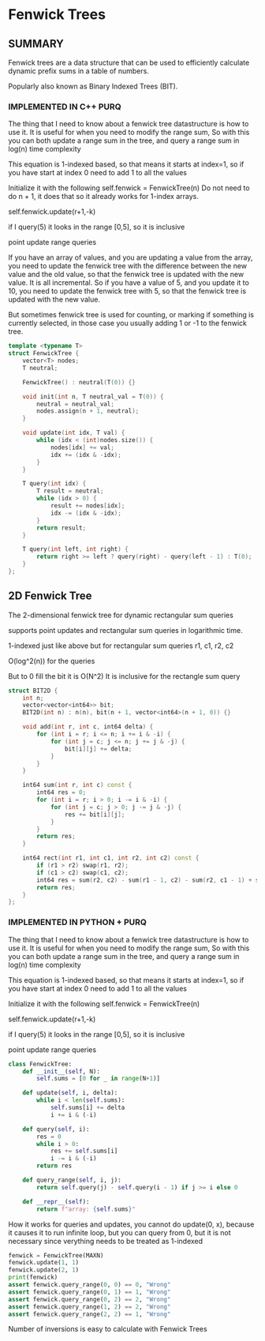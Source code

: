 # Fenwick Trees

## SUMMARY

Fenwick trees are a data structure that can be used to efficiently calculate dynamic prefix sums in a table of numbers.

Popularly also known as Binary Indexed Trees (BIT).

### IMPLEMENTED IN C++ PURQ

The thing that I need to know about a fenwick tree datastructure is how to use it. It is useful for when you need to 
modify the range sum,  So with this you can both update a range sum in the tree, and query a range sum in log(n) time complexity

This equation is 1-indexed based, so that means it starts at index=1, so if you have start at index 0 need to add 1 to all the values

Initialize it with the following
self.fenwick = FenwickTree(n)
Do not need to do n + 1, it does that so it already works for 1-index arrays.

self.fenwick.update(r+1,-k)

if I query(5) it looks in the range [0,5], so it is inclusive

point update range queries

If you have an array of values, and you are updating a value from the array, you need to update the fenwick tree with the difference between the new value and the old value, so that the fenwick tree is updated with the new value.  It is all incremental.  So if you have a value of 5, and you update it to 10, you need to update the fenwick tree with 5, so that the fenwick tree is updated with the new value.

But sometimes fenwick tree is used for counting, or marking if something is currently selected, in those case you usually adding 1 or -1 to the fenwick tree.

```cpp
template <typename T>
struct FenwickTree {
    vector<T> nodes;
    T neutral;

    FenwickTree() : neutral(T(0)) {}

    void init(int n, T neutral_val = T(0)) {
        neutral = neutral_val;
        nodes.assign(n + 1, neutral);
    }

    void update(int idx, T val) {
        while (idx < (int)nodes.size()) {
            nodes[idx] += val;
            idx += (idx & -idx);
        }
    }

    T query(int idx) {
        T result = neutral;
        while (idx > 0) {
            result += nodes[idx];
            idx -= (idx & -idx);
        }
        return result;
    }

    T query(int left, int right) {
        return right >= left ? query(right) - query(left - 1) : T(0);
    }
};
```

## 2D Fenwick Tree

The 2-dimensional fenwick tree for dynamic rectangular sum queries

supports point updates and rectangular sum queries in logarithmic time.

1-indexed just like above but for rectangular sum queries r1, c1, r2, c2

O(log^2(n)) for the queries

But to 0 fill the bit it is O(N^2)
It is inclusive for the rectangle sum query

```cpp
struct BIT2D {
    int n;
    vector<vector<int64>> bit;
    BIT2D(int n) : n(n), bit(n + 1, vector<int64>(n + 1, 0)) {}

    void add(int r, int c, int64 delta) {
        for (int i = r; i <= n; i += i & -i) {
            for (int j = c; j <= n; j += j & -j) {
                bit[i][j] += delta;
            }
        }
    }

    int64 sum(int r, int c) const {
        int64 res = 0;
        for (int i = r; i > 0; i -= i & -i) {
            for (int j = c; j > 0; j -= j & -j) {
                res += bit[i][j];
            }
        }
        return res;
    }

    int64 rect(int r1, int c1, int r2, int c2) const {
        if (r1 > r2) swap(r1, r2);
        if (c1 > c2) swap(c1, c2);
        int64 res = sum(r2, c2) - sum(r1 - 1, c2) - sum(r2, c1 - 1) + sum(r1 - 1, c1 - 1);
        return res;
    }
};
```

### IMPLEMENTED IN PYTHON + PURQ

The thing that I need to know about a fenwick tree datastructure is how to use it. It is useful for when you need to 
modify the range sum,  So with this you can both update a range sum in the tree, and query a range sum in log(n) time complexity

This equation is 1-indexed based, so that means it starts at index=1, so if you have start at index 0 need to add 1 to all the values

Initialize it with the following
self.fenwick = FenwickTree(n)

self.fenwick.update(r+1,-k)

if I query(5) it looks in the range [0,5], so it is inclusive

point update range queries

```py
class FenwickTree:
    def __init__(self, N):
        self.sums = [0 for _ in range(N+1)]

    def update(self, i, delta):
        while i < len(self.sums):
            self.sums[i] += delta
            i += i & (-i)

    def query(self, i):
        res = 0
        while i > 0:
            res += self.sums[i]
            i -= i & (-i)
        return res

    def query_range(self, i, j):
        return self.query(j) - self.query(i - 1) if j >= i else 0

    def __repr__(self):
        return f"array: {self.sums}"
```

How it works for queries and updates,  you cannot do update(0, x), because it causes it to run infinite loop, but you can query from 0, but it is not necessary since verything needs to be treated as 1-indexed

```py
fenwick = FenwickTree(MAXN)
fenwick.update(1, 1)
fenwick.update(2, 1)
print(fenwick)
assert fenwick.query_range(0, 0) == 0, "Wrong"
assert fenwick.query_range(0, 1) == 1, "Wrong"
assert fenwick.query_range(0, 2) == 2, "Wrong"
assert fenwick.query_range(1, 2) == 2, "Wrong"
assert fenwick.query_range(2, 2) == 1, "Wrong"
```

Number of inversions is easy to calculate with Fenwick Trees
